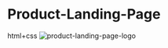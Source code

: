 # Product-Landing-Page
html+css
![product-landing-page-logo](https://user-images.githubusercontent.com/110729657/184353635-2c05d607-f014-4f41-bc17-43b2246e6c4a.png)
